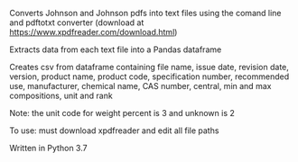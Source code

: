 Converts Johnson and Johnson pdfs into text files using the comand line and pdftotxt converter (download at https://www.xpdfreader.com/download.html)

Extracts data from each text file into a Pandas dataframe

Creates csv from dataframe containing file name, issue date, revision date, version, product name, product code, specification number, recommended use, manufacturer, chemical name, CAS number, central, min and max compositions, unit and rank


Note: the unit code for weight percent is 3 and unknown is 2

To use: must download xpdfreader and edit all file paths

Written in Python 3.7
